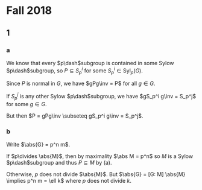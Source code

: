 # Fall 2018

## 1

### a

We know that every $p\dash$subgroup is contained in some Sylow $p\dash$subgroup, so $P \subseteq S_p^i$ for some $S_p^i \in \mathrm{Syl}_p(G)$.

Since $P$ is normal in $G$, we have $gPg\inv = P$ for all $g\in G$.

If $S_p^j$ is any other Sylow $p\dash$subgroup, we have $gS_p^i g\inv = S_p^j$ for some $g\in G$.

But then $P = gPg\inv \subseteq gS_p^i g\inv = S_p^j$.

### b

Write $\abs{G} = p^n m$.

If $p\divides \abs{M}$, then by maximality $\abs M = p^n$ so $M$ is a Sylow $p\dash$subgroup and thus $P \subseteq M$ by (a).

Otherwise, $p$ does not divide $\abs{M}$.
But $\abs{G} = [G: M] \abs{M} \implies p^n m = \ell k$ where $p$ does not divide $k$.